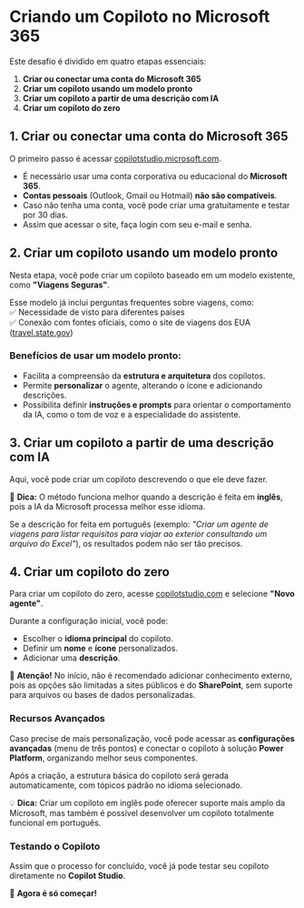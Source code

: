 # Criando um Copiloto no Microsoft 365  

Este desafio é dividido em quatro etapas essenciais:  
1. **Criar ou conectar uma conta do Microsoft 365**  
2. **Criar um copiloto usando um modelo pronto**  
3. **Criar um copiloto a partir de uma descrição com IA**  
4. **Criar um copiloto do zero**  

## 1. Criar ou conectar uma conta do Microsoft 365  
O primeiro passo é acessar [copilotstudio.microsoft.com](https://copilotstudio.microsoft.com).  

- É necessário usar uma conta corporativa ou educacional do **Microsoft 365**.  
- **Contas pessoais** (Outlook, Gmail ou Hotmail) **não são compatíveis**.  
- Caso não tenha uma conta, você pode criar uma gratuitamente e testar por 30 dias.  
- Assim que acessar o site, faça login com seu e-mail e senha.  

## 2. Criar um copiloto usando um modelo pronto  
Nesta etapa, você pode criar um copiloto baseado em um modelo existente, como **"Viagens Seguras"**.  

Esse modelo já inclui perguntas frequentes sobre viagens, como:  
✅ Necessidade de visto para diferentes países  
✅ Conexão com fontes oficiais, como o site de viagens dos EUA ([travel.state.gov](https://travel.state.gov))  

### Benefícios de usar um modelo pronto:  
- Facilita a compreensão da **estrutura e arquitetura** dos copilotos.  
- Permite **personalizar** o agente, alterando o ícone e adicionando descrições.  
- Possibilita definir **instruções e prompts** para orientar o comportamento da IA, como o tom de voz e a especialidade do assistente.  

## 3. Criar um copiloto a partir de uma descrição com IA  
Aqui, você pode criar um copiloto descrevendo o que ele deve fazer.  

🔹 **Dica:** O método funciona melhor quando a descrição é feita em **inglês**, pois a IA da Microsoft processa melhor esse idioma.  

Se a descrição for feita em português (exemplo: *"Criar um agente de viagens para listar requisitos para viajar ao exterior consultando um arquivo do Excel"*), os resultados podem não ser tão precisos.  

## 4. Criar um copiloto do zero  
Para criar um copiloto do zero, acesse [copilotstudio.com](https://copilotstudio.com) e selecione **"Novo agente"**.  

Durante a configuração inicial, você pode:  
- Escolher o **idioma principal** do copiloto.  
- Definir um **nome** e **ícone** personalizados.  
- Adicionar uma **descrição**.  

🚨 **Atenção!** No início, não é recomendado adicionar conhecimento externo, pois as opções são limitadas a sites públicos e do **SharePoint**, sem suporte para arquivos ou bases de dados personalizadas.  

### Recursos Avançados  
Caso precise de mais personalização, você pode acessar as **configurações avançadas** (menu de três pontos) e conectar o copiloto à solução **Power Platform**, organizando melhor seus componentes.  

Após a criação, a estrutura básica do copiloto será gerada automaticamente, com tópicos padrão no idioma selecionado.  

💡 **Dica:** Criar um copiloto em inglês pode oferecer suporte mais amplo da Microsoft, mas também é possível desenvolver um copiloto totalmente funcional em português.  

### Testando o Copiloto  
Assim que o processo for concluído, você já pode testar seu copiloto diretamente no **Copilot Studio**.  

🚀 **Agora é só começar!**  
